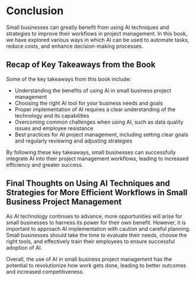 # Conclusion

Small businesses can greatly benefit from using AI techniques and strategies to improve their workflows in project management. In this book, we have explored various ways in which AI can be used to automate tasks, reduce costs, and enhance decision-making processes.

Recap of Key Takeaways from the Book
------------------------------------

Some of the key takeaways from this book include:

* Understanding the benefits of using AI in small business project management
* Choosing the right AI tool for your business needs and goals
* Proper implementation of AI requires a clear understanding of the technology and its capabilities
* Overcoming common challenges when using AI, such as data quality issues and employee resistance
* Best practices for AI project management, including setting clear goals and regularly reviewing and adjusting strategies

By following these key takeaways, small businesses can successfully integrate AI into their project management workflows, leading to increased efficiency and greater success.

Final Thoughts on Using AI Techniques and Strategies for More Efficient Workflows in Small Business Project Management
----------------------------------------------------------------------------------------------------------------------

As AI technology continues to advance, more opportunities will arise for small businesses to harness its power for their own benefit. However, it is important to approach AI implementation with caution and careful planning. Small businesses should take the time to evaluate their needs, choose the right tools, and effectively train their employees to ensure successful adoption of AI.

Overall, the use of AI in small business project management has the potential to revolutionize how work gets done, leading to better outcomes and increased competitiveness.
